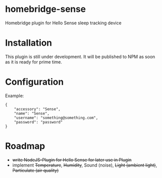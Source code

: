 # homebridge-sense
Homebridge plugin for Hello Sense sleep tracking device

# Installation
This plugin is still under development. It will be published to NPM as soon as it is ready for prime time.

# Configuration
Example:

    {
        "accessory": "Sense",
        "name": "Sense",
        "username": "something@something.com",
        "password": "password"
    }

# Roadmap
- ~~write NodeJS-Plugin for Hello Sense for later use in Plugin~~
- implement ~~Temperature~~, ~~Humidity~~, Sound (noise), ~~Light (ambient light)~~, ~~Particulate (air quality)~~
